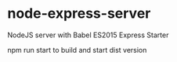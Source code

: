 # node-express-server
NodeJS server with Babel ES2015 Express Starter

npm run start to build and start dist version
